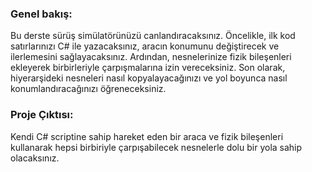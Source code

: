 ### Genel bakış:

Bu derste sürüş simülatörünüzü canlandıracaksınız. Öncelikle, ilk kod satırlarınızı C# ile yazacaksınız, aracın konumunu değiştirecek ve ilerlemesini sağlayacaksınız. Ardından, nesnelerinize fizik bileşenleri ekleyerek birbirleriyle çarpışmalarına izin vereceksiniz. Son olarak, hiyerarşideki nesneleri nasıl kopyalayacağınızı ve yol boyunca nasıl konumlandıracağınızı öğreneceksiniz.

### Proje Çıktısı:

Kendi C# scriptine sahip hareket eden bir araca ve fizik bileşenleri kullanarak hepsi birbiriyle çarpışabilecek nesnelerle dolu bir yola sahip olacaksınız.
